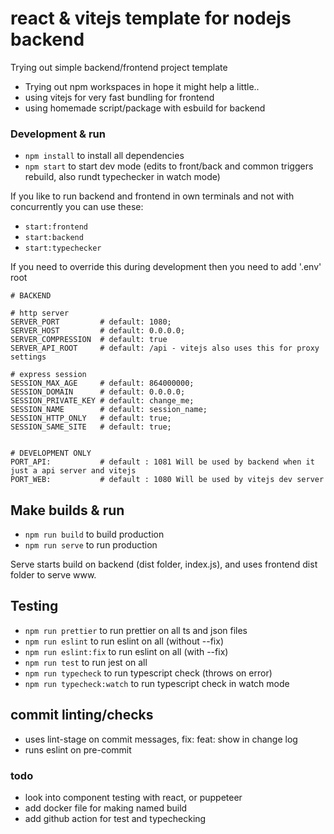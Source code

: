 # react & vitejs template for nodejs backend

Trying out simple backend/frontend project template

-   Trying out npm workspaces in hope it might help a little..
-   using vitejs for very fast bundling for frontend
-   using homemade script/package with esbuild for backend

### Development & run

-   `npm install` to install all dependencies
-   `npm start` to start dev mode (edits to front/back and common triggers rebuild, also rundt typechecker in watch mode)

If you like to run backend and frontend in own terminals and not with concurrently you can use
these:

-   `start:frontend`
-   `start:backend`
-   `start:typechecker`

If you need to override this during development then you need to add '.env' root

```env
# BACKEND

# http server
SERVER_PORT         # default: 1080;
SERVER_HOST         # default: 0.0.0.0;
SERVER_COMPRESSION  # default: true
SERVER_API_ROOT     # default: /api - vitejs also uses this for proxy settings

# express session
SESSION_MAX_AGE     # default: 864000000;
SESSION_DOMAIN      # default: 0.0.0.0;
SESSION_PRIVATE_KEY # default: change_me;
SESSION_NAME        # default: session_name;
SESSION_HTTP_ONLY   # default: true;
SESSION_SAME_SITE   # default: true;
       

# DEVELOPMENT ONLY
PORT_API:           # default : 1081 Will be used by backend when it just a api server and vitejs
PORT_WEB:           # default : 1080 Will be used by vitejs dev server
```

## Make builds & run

-   `npm run build` to build production
-   `npm run serve` to run production

Serve starts build on backend (dist folder, index.js), and uses frontend dist folder to serve www.

## Testing

-   `npm run prettier` to run prettier on all ts and json files
-   `npm run eslint` to run eslint on all (without --fix)
-   `npm run eslint:fix` to run eslint on all (with --fix)
-   `npm run test` to run jest on all
-   `npm run typecheck` to run typescript check (throws on error)
-   `npm run typecheck:watch` to run typescript check in watch mode


## commit linting/checks
* uses lint-stage on commit messages, fix: feat: show in change log
* runs eslint on pre-commit

### todo

-   look into component testing with react, or puppeteer
-   add docker file for making named build
-   add github action for test and typechecking
